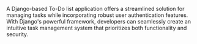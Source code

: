
A Django-based To-Do list application offers a streamlined solution for managing tasks while incorporating robust user authentication features. With Django's powerful framework, developers can seamlessly create an intuitive task management system that prioritizes both functionality and security.
